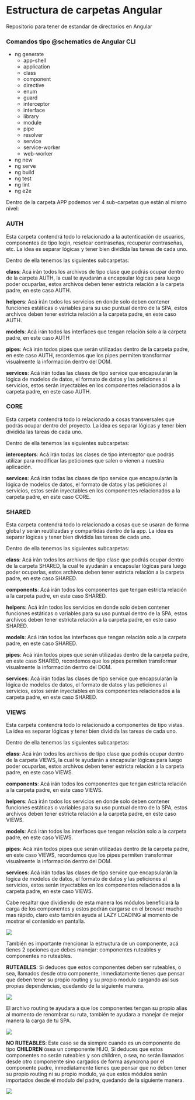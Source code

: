 # Estructura de carpetas Angular
Repositorio para tener de estandar de directorios en Angular

### Comandos tipo @schematics de Angular CLI
* ng generate
    * app-shell
    * application
    * class
    * component
    * directive
    * enum
    * guard
    * interceptor
    * interface
    * library
    * module
    * pipe
    * resolver
    * service
    * service-worker
    * web-worker
* ng new
* ng serve
* ng build
* ng test
* ng lint
* ng e2e

Dentro de la carpeta APP podemos ver 4 sub-carpetas que están al mismo nivel:

### **AUTH**
Esta carpeta contendrá todo lo relacionado a la autenticación de usuarios, componentes de tipo login, resetear contraseñas, recuperar contraseñas, etc. La idea es separar lógicas y tener bien dividida las tareas de cada uno.

Dentro de ella tenemos las siguientes subcarpetas:

**class**: Acá irán todos los archivos de tipo clase que podrás ocupar dentro de la carpeta AUTH, la cual te ayudarán a encapsular lógicas para luego poder ocuparlas, estos archivos deben tener estricta relación a la carpeta padre, en este caso AUTH.

**helpers**: Acá irán todos los servicios en donde solo deben contener funciones estáticas o variables para su uso puntual dentro de la SPA, estos archivos deben tener estricta relación a la carpeta padre, en este caso AUTH.

**models**: Acá irán todos las interfaces que tengan relación solo a la carpeta padre, en este caso AUTH

**pipes**: Acá irán todos pipes que serán utilizadas dentro de la carpeta padre, en este caso AUTH, recordemos que los pipes permiten transformar visualmente la información dentro del DOM.

**services**: Acá irán todas las clases de tipo service que encapsularán la lógica de modelos de datos, el formato de datos y las peticiones al servicios, estos serán inyectables en los componentes relacionados a la carpeta padre, en este caso AUTH.

### **CORE**
Esta carpeta contendrá todo lo relacionado a cosas transversales que podrás ocupar dentro del proyecto. La idea es separar lógicas y tener bien dividida las tareas de cada uno.

Dentro de ella tenemos las siguientes subcarpetas:

**interceptors**: Acá irán todas las clases de tipo interceptor que podrás utilizar para modificar las peticiones que salen o vienen a nuestra aplicación.

**services**: Acá irán todas las clases de tipo service que encapsularán la lógica de modelos de datos, el formato de datos y las peticiones al servicios, estos serán inyectables en los componentes relacionados a la carpeta padre, en este caso CORE.

### **SHARED**
Esta carpeta contendrá todo lo relacionado a cosas que se usaran de forma global y serán reutilizadas y compartidas dentro de la app. La idea es separar lógicas y tener bien dividida las tareas de cada uno.

Dentro de ella tenemos las siguientes subcarpetas:

**class**: Acá irán todos los archivos de tipo clase que podrás ocupar dentro de la carpeta SHARED, la cual te ayudarán a encapsular lógicas para luego poder ocuparlas, estos archivos deben tener estricta relación a la carpeta padre, en este caso SHARED.

**components**: Acá irán todos los componentes que tengan estricta relación a la carpeta padre, en este caso SHARED.

**helpers**: Acá irán todos los servicios en donde solo deben contener funciones estáticas o variables para su uso puntual dentro de la SPA, estos archivos deben tener estricta relación a la carpeta padre, en este caso SHARED.

**models**: Acá irán todos las interfaces que tengan relación solo a la carpeta padre, en este caso SHARED.

**pipes**: Acá irán todos pipes que serán utilizadas dentro de la carpeta padre, en este caso SHARED, recordemos que los pipes permiten transformar visualmente la información dentro del DOM.

**services**: Acá irán todas las clases de tipo service que encapsularán la lógica de modelos de datos, el formato de datos y las peticiones al servicios, estos serán inyectables en los componentes relacionados a la carpeta padre, en este caso SHARED.

### **VIEWS** 
Esta carpeta contendrá todo lo relacionado a componentes de tipo vistas. La idea es separar lógicas y tener bien dividida las tareas de cada uno.

Dentro de ella tenemos las siguientes subcarpetas:

**class**: Acá irán todos los archivos de tipo clase que podrás ocupar dentro de la carpeta VIEWS, la cual te ayudarán a encapsular lógicas para luego poder ocuparlas, estos archivos deben tener estricta relación a la carpeta padre, en este caso VIEWS.

**components**: Acá irán todos los componentes que tengan estricta relación a la carpeta padre, en este caso VIEWS.

**helpers**: Acá irán todos los servicios en donde solo deben contener funciones estáticas o variables para su uso puntual dentro de la SPA, estos archivos deben tener estricta relación a la carpeta padre, en este caso VIEWS.

**models**: Acá irán todos las interfaces que tengan relación solo a la carpeta padre, en este caso VIEWS.

**pipes**: Acá irán todos pipes que serán utilizadas dentro de la carpeta padre, en este caso VIEWS, recordemos que los pipes permiten transformar visualmente la información dentro del DOM.

**services**: Acá irán todas las clases de tipo service que encapsularán la lógica de modelos de datos, el formato de datos y las peticiones al servicios, estos serán inyectables en los componentes relacionados a la carpeta padre, en este caso VIEWS.

Cabe resaltar que dividiendo de esta manera los módulos beneficiará la carga de los componentes y estos podrán cargarse en el browser mucho mas rápido, claro esto también ayuda al LAZY LOADING al momento de mostrar el contenido en pantalla.

![](https://i.imgur.com/juF4vjC.png)

También es importante mencionar la estructura de un componente, acá tienes 2 opciones que debes manejar: componentes ruteables y componentes no ruteables.

**RUTEABLES**: Si deduces que estos componentes deben ser ruteables, o sea, llamados desde otro componente, inmediatamente tienes que pensar que deben tener su propio routing y su propio modulo cargando así sus propias dependencias, quedando de la siguiente manera.

![](https://i.imgur.com/1sD8RBo.png)

El archivo routing te ayudara a que los componentes tengan su propio alias al momento de renombrar su ruta, también te ayudara a manejar de mejor manera la carga de tu SPA.

![](https://i.imgur.com/2VqzIA1.png)

**NO RUTEABLES**: Este caso se da siempre cuando es un componente de tipo **CHILDREN** ósea un componente HIJO, Si deduces que estos componentes no serán ruteables y son children, o sea, no serán llamados desde otro componente sino cargados de forma asyncrona por el componente padre, inmediatamente tienes que pensar que no deben tener su propio routing ni su propio modulo, ya que estos módulos serán importados desde el modulo del padre, quedando de la siguiente manera.

![](https://i.imgur.com/Bpkv15I.png)
